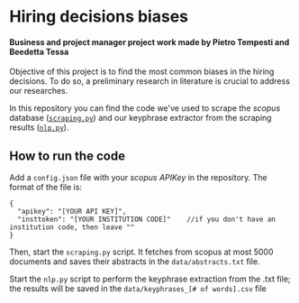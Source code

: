 # Hiring decisions biases
#### Business and project manager project work made by Pietro Tempesti and Beedetta Tessa

Objective of this project is to find the most common biases in the hiring decisions. To do so, a preliminary research in
literature is crucial to address our researches.

In this repository you can find the code we've used to scrape the *scopus* database ([`scraping.py`](./scraping.py)) and
our keyphrase extractor from the scraping results ([`nlp.py`](./nlp.py)).

## How to run the code
Add a `config.json` file with your *scopus APIKey* in the repository. The format of the file is:

<pre><code>{
  "apikey": "[YOUR API KEY]",
  "insttoken": "[YOUR INSTITUTION CODE]"    //if you don't have an institution code, then leave ""
}</code></pre>

Then, start the `scraping.py` script. It fetches from scopus at most 5000 documents and saves their abstracts in the 
`data/abstracts.txt` file.

Start the `nlp.py` script to perform the keyphrase extraction from the .txt file; the results will be saved in the 
`data/keyphrases_[# of words].csv` file


